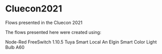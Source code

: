# Cluecon2021
Flows presented in the Cluecon 2021

The flows presented here were created using:

Node-Red
FreeSwitch 1.10.5
Tuya Smart Local
An Elgin Smart Color Light Bulb A60

